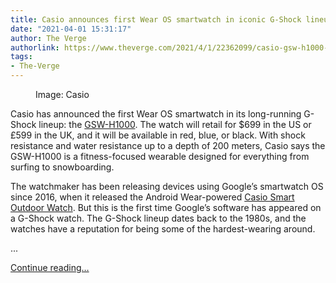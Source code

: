 ```yaml
---
title: Casio announces first Wear OS smartwatch in iconic G-Shock lineup
date: "2021-04-01 15:31:17"
author: The Verge
authorlink: https://www.theverge.com/2021/4/1/22362099/casio-gsw-h1000-g-shock-smartwatch-wear-os-google-price
tags:
- The-Verge
---
```

<figure>
      <img alt="" src="https://cdn.vox-cdn.com/thumbor/zWvMaQFaBxOGXMqSWEL1udBtu5w=/0x0:1349x899/1310x873/cdn.vox-cdn.com/uploads/chorus_image/image/69060838/HIz0xsGodYbCgfDTr0wQnBUPKg9xx4TJHrFkK9c9.0.jpeg" />
        <figcaption>Image: Casio</figcaption>
    </figure>

  <p id="n3nGLi">Casio has announced the first Wear OS smartwatch in its long-running G-Shock lineup: the <a href="https://world.g-shock.com/asia-mea/en/products/g-squad/gsw-h1000/">GSW-H1000</a>. The watch will retail for $699 in the US or £599 in the UK, and it will be available in red, blue, or black. With shock resistance and water resistance up to a depth of 200 meters, Casio says the GSW-H1000 is a fitness-focused wearable designed for everything from surfing to snowboarding. </p>
<p id="oJWpVl">The watchmaker has been releasing devices using Google’s smartwatch OS since 2016, when it released the Android Wear-powered <a href="https://www.theverge.com/2016/4/29/11525360/casio-smart-outdoor-watch-fs10-android-wear-review">Casio Smart Outdoor Watch</a>. But this is the first time Google’s software has appeared on a G-Shock watch. The G-Shock lineup dates back to the 1980s, and the watches have a reputation for being some of the hardest-wearing around. </p>
 ...
  <p>
    <a href="https://www.theverge.com/2021/4/1/22362099/casio-gsw-h1000-g-shock-smartwatch-wear-os-google-price">Continue reading&hellip;</a>
  </p>